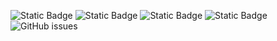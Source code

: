 ![Static Badge](https://img.shields.io/badge/blacklists-60-000000) ![Static Badge](https://img.shields.io/badge/blacklisted-2434057-cc0000) ![Static Badge](https://img.shields.io/badge/whitelisted-2244-00CC00) ![Static Badge](https://img.shields.io/badge/streaming_blacklist-28107-000000) ![GitHub issues](https://img.shields.io/github/issues/fabriziosalmi/blacklists)
